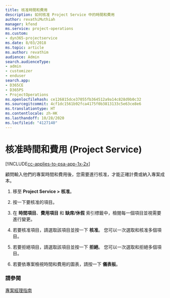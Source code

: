 ```yaml
---
title: 核准時間和費用
description: 如何核准 Project Service 中的時間和費用
author: revathiMuthiah
manager: kfend
ms.service: project-operations
ms.custom:
- dyn365-projectservice
ms.date: 8/03/2018
ms.topic: article
ms.author: revathim
audience: Admin
search.audienceType:
- admin
- customizer
- enduser
search.app:
- D365CE
- D365PS
- ProjectOperations
ms.openlocfilehash: ce126815dce37055fb364512a9a14c828d9b0c32
ms.sourcegitcommit: 4cf1dc1561b92fca4175f0b3813133c5e63ce8e6
ms.translationtype: HT
ms.contentlocale: zh-HK
ms.lasthandoff: 10/28/2020
ms.locfileid: "4127140"
---
```

# <a name="approve-time-and-expenses-project-service"></a>核准時間和費用 (Project Service)

[!INCLUDE[cc-applies-to-psa-app-1x-2x](../includes/cc-applies-to-psa-app-1x-2x.md)]

顧問輸入他們的專案時間和費用後，您需要進行核准，才能正確計費或納入專案成本。  
  
1.  移至 **Project Service > 核准**。  
  
2.  按一下要核准的項目。  
  
3.  在 **時間項目**、**費用項目** 和 **缺席/休假** 索引標籤中，檢閱每一個項目並視需要進行變更。  
  
4.  若要核准項目，請選取該項目並按一下 **核准**。 您可以一次選取和核准多個項目。  
  
5.  若要拒絕項目，請選取該項目並按一下 **拒絕**。 您可以一次選取和拒絕多個項目。  
  
6.  若要依專案檢視時間和費用的圖表，請按一下 **儀表板**。  
  
### <a name="see-also"></a>請參閱  
 [專案經理指南](../psa/project-manager-guide.md)
